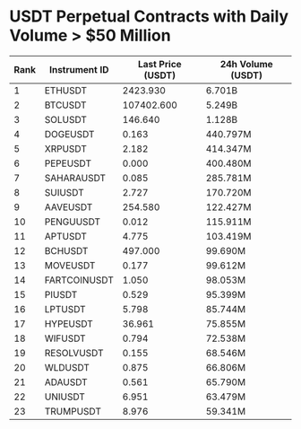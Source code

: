 # USDT Perpetual Contracts with Daily Volume > $50 Million

| Rank | Instrument ID | Last Price (USDT) | 24h Volume (USDT) |
|------|---------------|-------------------|-------------------|
| 1 | ETHUSDT | 2423.930 | 6.701B |
| 2 | BTCUSDT | 107402.600 | 5.249B |
| 3 | SOLUSDT | 146.640 | 1.128B |
| 4 | DOGEUSDT | 0.163 | 440.797M |
| 5 | XRPUSDT | 2.182 | 414.347M |
| 6 | PEPEUSDT | 0.000 | 400.480M |
| 7 | SAHARAUSDT | 0.085 | 285.781M |
| 8 | SUIUSDT | 2.727 | 170.720M |
| 9 | AAVEUSDT | 254.580 | 122.427M |
| 10 | PENGUUSDT | 0.012 | 115.911M |
| 11 | APTUSDT | 4.775 | 103.419M |
| 12 | BCHUSDT | 497.000 | 99.690M |
| 13 | MOVEUSDT | 0.177 | 99.612M |
| 14 | FARTCOINUSDT | 1.050 | 98.053M |
| 15 | PIUSDT | 0.529 | 95.399M |
| 16 | LPTUSDT | 5.798 | 85.744M |
| 17 | HYPEUSDT | 36.961 | 75.855M |
| 18 | WIFUSDT | 0.794 | 72.538M |
| 19 | RESOLVUSDT | 0.155 | 68.546M |
| 20 | WLDUSDT | 0.875 | 66.806M |
| 21 | ADAUSDT | 0.561 | 65.790M |
| 22 | UNIUSDT | 6.951 | 63.479M |
| 23 | TRUMPUSDT | 8.976 | 59.341M |
